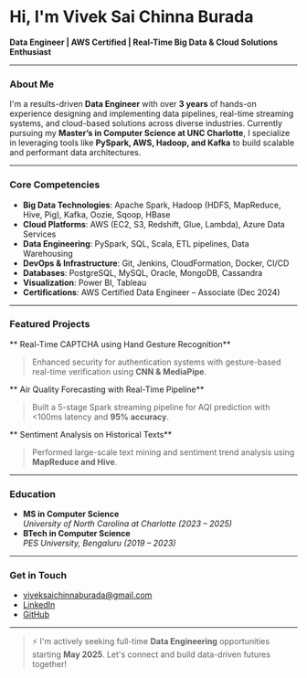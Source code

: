 # Hi, I'm Vivek Sai Chinna Burada

 **Data Engineer | AWS Certified | Real-Time Big Data & Cloud Solutions Enthusiast**

---

###  About Me

I'm a results-driven **Data Engineer** with over **3 years** of hands-on experience designing and implementing data pipelines, real-time streaming systems, and cloud-based solutions across diverse industries. Currently pursuing my **Master’s in Computer Science at UNC Charlotte**, I specialize in leveraging tools like **PySpark, AWS, Hadoop, and Kafka** to build scalable and performant data architectures.

---

### Core Competencies

- **Big Data Technologies**: Apache Spark, Hadoop (HDFS, MapReduce, Hive, Pig), Kafka, Oozie, Sqoop, HBase
- **Cloud Platforms**: AWS (EC2, S3, Redshift, Glue, Lambda), Azure Data Services
- **Data Engineering**: PySpark, SQL, Scala, ETL pipelines, Data Warehousing
- **DevOps & Infrastructure**: Git, Jenkins, CloudFormation, Docker, CI/CD
- **Databases**: PostgreSQL, MySQL, Oracle, MongoDB, Cassandra
- **Visualization**: Power BI, Tableau
- **Certifications**:  AWS Certified Data Engineer – Associate (Dec 2024)

---

###  Featured Projects

** Real-Time CAPTCHA using Hand Gesture Recognition**  
> Enhanced security for authentication systems with gesture-based real-time verification using **CNN & MediaPipe**.

** Air Quality Forecasting with Real-Time Pipeline**  
> Built a 5-stage Spark streaming pipeline for AQI prediction with <100ms latency and **95% accuracy**.

** Sentiment Analysis on Historical Texts**  
> Performed large-scale text mining and sentiment trend analysis using **MapReduce and Hive**.

---

###  Education

- **MS in Computer Science**  
  *University of North Carolina at Charlotte (2023 – 2025)*  
- **BTech in Computer Science**  
  *PES University, Bengaluru (2019 – 2023)*  

---

###  Get in Touch

-  [viveksaichinnaburada@gmail.com](mailto:viveksaichinnaburada@gmail.com)  
-  [LinkedIn](https://www.linkedin.com/in/vivek-sai-chinna-burada-a50873215/)  
-  [GitHub](https://github.com/viveksaichinna)

---

> ⚡ I'm actively seeking full-time **Data Engineering** opportunities starting **May 2025**. Let's connect and build data-driven futures together!
